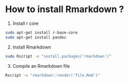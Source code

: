 # How to install Rmarkdown ?
1. Install r core
```bash
sudo apt-get install r-base-core
sudo apt-get install pandoc
```
2. Install Rmarkdown
```bash
sudo Rscript -e "install.packages('rmarkdown')"
```
3. Compile an Rmarkdown file
```bash
Rscript -e "rmarkdown::render('file.Rmd')"
```
